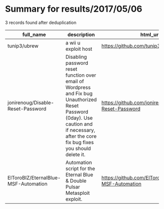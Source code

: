 
# Summary for results/2017/05/06
    
3 records found after deduplication

| full_name | description | html_url | matched_list | matched_count | pushed_at | size | stargazers_count | language | forks_count |
|--------------------------------------|--------------------------------------------------------------------------------------------------------------------------------------------------------------------------------------------|---------------------------------------------------------|----------------|-----------------|---------------------------|--------|--------------------|------------|---------------|
| tunip3/ubrew | a wii u exploit host | https://github.com/tunip3/ubrew | ['exploit'] | 1 | 2017-05-06 11:00:53+00:00 | 10432 | 0 | HTML | 1 |
| jonirenoug/Disable-Reset-Password | Disabling password reset function over email of Wordpress and Fix bug Unauthorized Reset Password (0day). Use caution and if necessary, after the core fix bug fixes you should delete it. | https://github.com/jonirenoug/Disable-Reset-Password | ['0day'] | 1 | 2017-05-06 03:05:16+00:00 | 0 | 0 | nan | 0 |
| ElToroBIZ/EternalBlue-MSF-Automation | Automation script for the Eternal Blue & Double Pulsar Metasploit exploit. | https://github.com/ElToroBIZ/EternalBlue-MSF-Automation | ['exploit'] | 1 | 2017-05-06 12:25:19+00:00 | 1 | 2 | | 7 |
